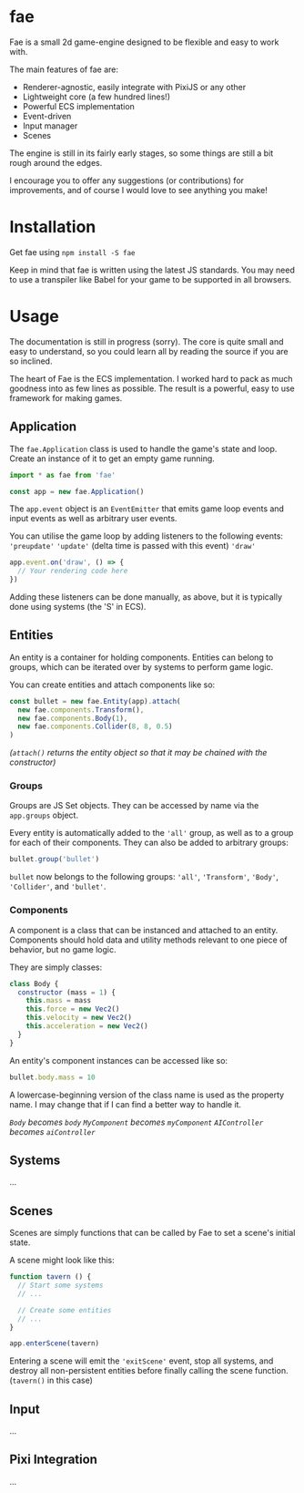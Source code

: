 # fae
Fae is a small 2d game-engine designed to be flexible and easy to work with.

The main features of fae are:

- Renderer-agnostic, easily integrate with PixiJS or any other
- Lightweight core (a few hundred lines!)
- Powerful ECS implementation
- Event-driven
- Input manager
- Scenes

The engine is still in its fairly early stages, so some things are still a bit rough around the edges.

I encourage you to offer any suggestions (or contributions) for improvements, and of course I would love to see anything you make!

# Installation
Get fae using `npm install -S fae`

Keep in mind that fae is written using the latest JS standards. You may need to use a transpiler like Babel for your game to be supported in all browsers.

# Usage
The documentation is still in progress (sorry). The core is quite small and easy to understand, so you could learn all by reading the source if you are so inclined.

The heart of Fae is the ECS implementation. I worked hard to pack as much goodness into as few lines as possible. The result is a powerful, easy to use framework for making games.

## Application
The `fae.Application` class is used to handle the game's state and loop. Create an instance of it to get an empty game running.

```javascript
import * as fae from 'fae'

const app = new fae.Application()
```

The `app.event` object is an `EventEmitter` that emits game loop events and input events as well as arbitrary user events.

You can utilise the game loop by adding listeners to the following events:
`'preupdate'`
`'update'` (delta time is passed with this event)
`'draw'`

```javascript
app.event.on('draw', () => {
  // Your rendering code here
})
```

Adding these listeners can be done manually, as above, but it is typically done using systems (the 'S' in ECS).

## Entities
An entity is a container for holding components. Entities can belong to groups, which can be iterated over by systems to perform game logic.

You can create entities and attach components like so:
```javascript
const bullet = new fae.Entity(app).attach(
  new fae.components.Transform(),
  new fae.components.Body(1),
  new fae.components.Collider(8, 8, 0.5)
)
```
*(`attach()` returns the entity object so that it may be chained with the constructor)*

### Groups
Groups are JS Set objects. They can be accessed by name via the `app.groups` object.

Every entity is automatically added to the `'all'` group, as well as to a group for each of their components. They can also be added to arbitrary groups:
```javascript
bullet.group('bullet')
```

`bullet` now belongs to the following groups: `'all'`, `'Transform'`, `'Body'`, `'Collider'`, and `'bullet'`.

### Components
A component is a class that can be instanced and attached to an entity. Components should hold data and utility methods relevant to one piece of behavior, but no game logic.

They are simply classes:
```javascript
class Body {
  constructor (mass = 1) {
    this.mass = mass
    this.force = new Vec2()
    this.velocity = new Vec2()
    this.acceleration = new Vec2()
  }
}
```

An entity's component instances can be accessed like so:
```javascript
bullet.body.mass = 10
```
A lowercase-beginning version of the class name is used as the property name. I may change that if I can find a better way to handle it.

*`Body` becomes `body`
`MyComponent` becomes `myComponent`
`AIController` becomes `aiController`*

## Systems
...

## Scenes
Scenes are simply functions that can be called by Fae to set a scene's initial state.

A scene might look like this:
```javascript
function tavern () {
  // Start some systems
  // ...

  // Create some entities
  // ...
}

app.enterScene(tavern)
```

Entering a scene will emit the `'exitScene'` event, stop all systems, and destroy all non-persistent entities before finally calling the scene function. (`tavern()` in this case)

## Input
...

## Pixi Integration
...
